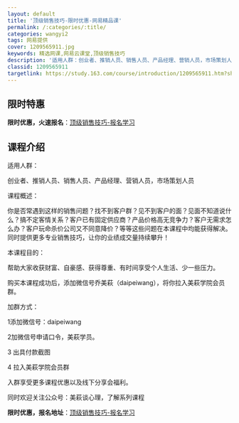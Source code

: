 ```yaml
---
layout: default
title: '顶级销售技巧-限时优惠-网易精品课'
permalink: /:categories/:title/
categories: wangyi2
tags: 网易提供
cover: 1209565911.jpg
keywords: 精选网课,网易云课堂,顶级销售技巧
description: '适用人群：创业者、推销人员、销售人员、产品经理、营销人员，市场策划人员课程概述：你是否常遇到这样的销售问题？找不到客户群'
classid: 1209565911
targetlink: https://study.163.com/course/introduction/1209565911.htm?share=1&shareId=1025206652&utm_campaign=share&utm_medium=iphoneShare&utm_source=&utm_u=1025206652
---
```


## 限时特惠

**限时优惠，火速报名**：[顶级销售技巧-报名学习](https://study.163.com/course/introduction/1209565911.htm?share=1&shareId=1025206652&utm_campaign=share&utm_medium=iphoneShare&utm_source=&utm_u=1025206652)

## 课程介绍

适用人群：

创业者、推销人员、销售人员、产品经理、营销人员，市场策划人员



课程概述：

你是否常遇到这样的销售问题？找不到客户群？见不到客户的面？见面不知道说什么？搞不定客情关系？客户已有固定供应商？产品价格高无竞争力？客户无需求怎么办？客户玩命杀价公司又不同意降价？等等这些问题在本课程中均能获得解决。同时提供更多专业销售技巧，让你的业绩成交量持续攀升！



本课程目的：

帮助大家收获财富、自豪感、获得尊重、有时间享受个人生活、少一些压力。



购买本课程成功后，添加微信号乔美萩（daipeiwang），将你拉入美萩学院会员群。

加群方式：

1添加微信号：daipeiwang

2加微信号申请口令，美萩学员。

3 出具付款截图

4 拉入美萩学院会员群

入群享受更多课程优惠以及线下分享会福利。

同时欢迎关注公众号：美萩谈心理，了解系列课程

**限时优惠，报名地址**：[顶级销售技巧-报名学习](https://study.163.com/course/introduction/1209565911.htm?share=1&shareId=1025206652&utm_campaign=share&utm_medium=iphoneShare&utm_source=&utm_u=1025206652)

